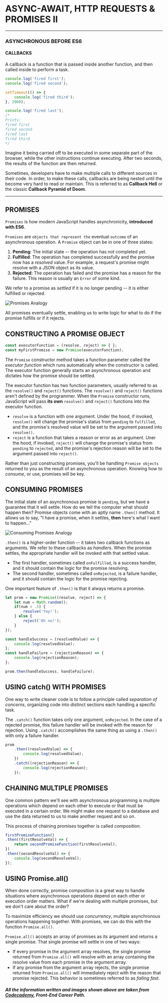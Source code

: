 # ASYNC-AWAIT, HTTP REQUESTS & PROMISES II

***
### ASYNCHRONOUS BEFORE ES6

#### CALLBACKS

A callback is a function that is passed inside another function, and then called inside to perform a task.

```javascript
console.log('fired first');
console.log('fired second');

setTimeout(() => {
    console.log('fired third');
}, 2000);

console.log('fired last');
/*
Prints:
fired first
fired second
fired last
fired third
*/
```

Imagine it being carried off to be executed in some separate part of the browser, while the other instructions continue executing. After two seconds, the results of the function are then returned.

Sometimes, developers have to make multiple calls to different sources in their code. In order, to make these calls, callbacks are being nested until the become very hard to read or maintain. This is referred to as **Callback Hell** or the classic **Callback Pyramid of Doom**.
***

## PROMISES

`Promises` is how modern JavaScript handles asynchronicity, **introduced with ES6**.

`Promises` are `objects that represent the` eventual `outcome` of an asynchronous operation. A `Promise` object can be in one of three states:

1. **Pending**: The initial state -- the operation has not completed yet.
2. **Fulfilled**: The operation has completed successfully and the promise now has a _resolved_ value. For example, a request's promise might resolve with a JSON object as its value.
3. **Rejected**: The operation has failed and the promise has a reason for the failure. This reason is usually an `Error` of some kind.

We refer to a promise as _settled_ if it is no longer pending -- it is either fulfilled or rejected.

![Promises Analogy](https://content.codecademy.com/courses/learn-javascript-promises/Art-346-01.svg "Promises Analogy")

All promises eventually settle, enabling us to write logic for what to do if the promise fulfills or if it rejects.

## CONSTRUCTING A PROMISE OBJECT

```javascript
const executorFunction = (resolve, reject) => { };
const myFirstPromise = new Promise(executorFunction);
```

The `Promise` constructor method takes a function parameter called the _executor function_ which runs automatically when the constructor is called. The executor function generally starts an asynchronous operation and dictates how the promise should be settled.

The executor function has two function parameters, usually referred to as the `resolve()` and `reject()` functions. The `resolve()` and `reject()` functions aren't defined by the programmer. When the `Promise` constructor runs, JavaScript will pass **its own** `resolve()` and `reject()` functions into the executor function.

+ `resolve` is a function with one argument. Under the hood, if invoked, `resolve()` will change the promise's status from `pending` to `fulfilled`, and the promise's resolved value will be set to the argument passed into `resolve()`.
+ `reject` is a function that takes a reason or error as an argument. Uner the hood, if invoked, `reject()` will change the promise's status from `pending` to `rejected`, and the promise's rejection reason will be set to the argument passed into `reject()`.

Rather than just constructing promises, you'll be handling `Promise objects` returned to you as the result of an asynchronous operation. Knowing how to _consume_, or use, promises will be key.

## CONSUMING PROMISES

The initial state of an asynchronous promise is `pending`, but we have a guarantee that it will settle. How do we tell the computer what should happen then? Promise objects come with an aptly name `.then()` method. It allows us to say, "I have a promise, when it settles, **then** here's what I want to happen..."

![Consuming Promises Analogy](https://content.codecademy.com/courses/updated_images/Art-347_v1_Updated_1-01.svg "Consuming Promises Analogy")

`.then()` is a higher-order function -- it takes two callback functions as arguments. We refer to these callbacks as _handlers_. When the promise settles, the appropriate handler will be invoked with that settled value.

+ The first handler, sometimes called `onFulfilled`, is a success handler, and it should contain the logic for the promise resolving.
+ The second handler, sometimes called `onRejected`, is a failure handler, and it should contain the logic for the promise rejecting.

One important feature of `.then()` is that it always returns a promise.

```javascript
let prom = new Promise((resolve, reject) => {
    let num = Math.random();
    if(num < .5) {
        resolve('Yay!');
    } else {
        reject('Oh no!');
    }
});

const handleSuccess = (resolvedValue) => {
    console.log(resolvedValue);
};
const handleFailure = (rejectionReason) => {
    console.log(rejectionReason);
};

prom.then(handleSuccess, handleFailure);
```

## USING catch() WITH PROMISES

One way to write cleaner code is to follow a principle called *separation of concerns*, organizing code into distinct sections each handling a specific task.

The `.catch()` function takes only one argument, `onRejected`. In the case of a rejected promise, this failure handler will be invoked with the reason for rejection. Using `.catch()` accomplishes the same thing as using a `.then()` with only a failure handler.

```javascript
prom
    .then((resolvedValue) => {
        console.log(resolvedValue);
    })
    .catch((rejectionReason) => {
        console.log(rejectionReason);
    });
```

## CHAINING MULTIPLE PROMISES

One common pattern we'll see with asynchronous programming is multiple operations which depend on each other to execute or that must be executed in a certain order. We might make one request to a database and use the data returned to us to make another request and so on.

This process of chaining promises together is called *composition*.

```javascript
firstPromiseFunction()
.then((firstResolveVal) => {
    return secondPromiseFunction(firstResolveVal);
})
.then((secondResolveVal) => {
    console.log(secondResolveVal);
});
```

## USING Promise.all()

When done correctly, promise composition is a great way to handle situations where asynchronous operations depend on each other or execution order matters. What if we're dealing with multiple promises, but we don't care about the order?

To maximize efficiency we should use *concurrency*, multiple asynchronous operations happening together. With promises, we can do this with the function `Promise.all()`.

`Promise.all()` accepts an array of promises as its argument and returns a single promise.
That single promise will settle in one of two ways:

+ If every promise in the argument array resolves, the single promise returned from `Promise.all()` will resolve with an array containing the resolve value from each promise in the argument array.
+ If any promise from the argument array rejects, the single promise returned from `Promise.all()` will immediately reject with the reason that promise rejected. This behavior is sometimes referred to as *failing fast*.


##### _All the information written and images shown above are taken from [Codecademy](https://www.codecademy.com), **Front-End Career Path**._